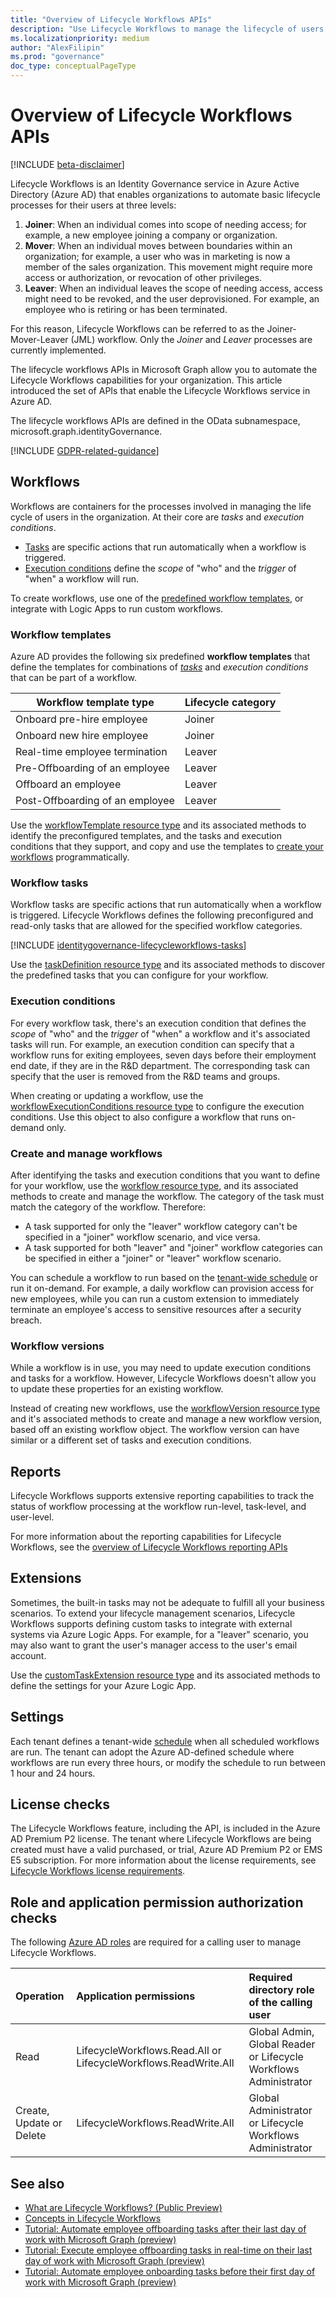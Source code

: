 ```yaml
---
title: "Overview of Lifecycle Workflows APIs"
description: "Use Lifecycle Workflows to manage the lifecycle of users in your organization."
ms.localizationpriority: medium
author: "AlexFilipin"
ms.prod: "governance"
doc_type: conceptualPageType
---
```


# Overview of Lifecycle Workflows APIs

[!INCLUDE [beta-disclaimer](../../includes/beta-disclaimer.md)]

Lifecycle Workflows is an Identity Governance service in Azure Active Directory (Azure AD) that enables organizations to automate basic lifecycle processes for their users at three levels:

1. **Joiner**: When an individual comes into scope of needing access; for example, a new employee joining a company or organization.
2. **Mover**: When an individual moves between boundaries within an organization; for example, a user who was in marketing is now a member of the sales organization. This movement might require more access or authorization, or revocation of other privileges.
3. **Leaver**: When an individual leaves the scope of needing access, access might need to be revoked, and the user deprovisioned. For example, an employee who is retiring or has been terminated.

For this reason, Lifecycle Workflows can be referred to as the Joiner-Mover-Leaver (JML) workflow. Only the *Joiner* and *Leaver* processes are currently implemented.

The lifecycle workflows APIs in Microsoft Graph allow you to automate the Lifecycle Workflows capabilities for your organization. This article introduced the set of APIs that enable the Lifecycle Workflows service in Azure AD.

The lifecycle workflows APIs are defined in the OData subnamespace, microsoft.graph.identityGovernance.

[!INCLUDE [GDPR-related-guidance](../../includes/gdpr-msgraph-export-note.md)]

## Workflows

Workflows are containers for the processes involved in managing the life cycle of users in the organization. At their core are *tasks* and *execution conditions*.

+ [Tasks](#workflow-tasks) are specific actions that run automatically when a workflow is triggered.
+ [Execution conditions](#execution-conditions) define the *scope* of "who" and the *trigger* of "when" a workflow will run.

To create workflows, use one of the [predefined workflow templates](#workflow-templates), or integrate with Logic Apps to run custom workflows.

<!-- Workflow templates, custom workflows, workflow versions, user attributes (employeeLeaveDateTime, other basic user properties), scheduling options (scheduled vs on-demand)-->

### Workflow templates

Azure AD provides the following six predefined **workflow templates** that define the templates for combinations of [*tasks*](#workflow-tasks) and *execution conditions* that can be part of a workflow.

| Workflow template type          | Lifecycle category |
|---------------------------------|--------------------|
| Onboard pre-hire employee       | Joiner             |
| Onboard new hire employee       | Joiner             |
| Real-time employee termination  | Leaver             |
| Pre-Offboarding of an employee  | Leaver             |
| Offboard an employee            | Leaver             |
| Post-Offboarding of an employee | Leaver             |

Use the [workflowTemplate resource type](/graph/api/resources/identitygovernance-workflowtemplate) and its associated methods to identify the preconfigured templates, and the tasks and execution conditions that they support, and copy and use the templates to [create your workflows](#create-and-manage-workflows) programmatically.

### Workflow tasks

Workflow tasks are specific actions that run automatically when a workflow is triggered. Lifecycle Workflows defines the following preconfigured and read-only tasks that are allowed for the specified workflow categories.

[!INCLUDE [identitygovernance-lifecycleworkflows-tasks](../includes/identitygovernance-lifecycleworkflows-tasks.md)]

Use the [taskDefinition resource type](/graph/api/resources/identitygovernance-taskdefinition) and its associated methods to discover the predefined tasks that you can configure for your workflow.

### Execution conditions

For every workflow task, there's an execution condition that defines the *scope* of "who" and the *trigger* of "when" a workflow and it's associated tasks will run. For example, an execution condition can specify that a workflow runs for exiting employees, seven days before their employment end date, if they are in the R&D department. The corresponding task can specify that the user is removed from the R&D teams and groups.

When creating or updating a workflow, use the [workflowExecutionConditions resource type](/graph/api/resources/identitygovernance-workflowexecutionconditions) to configure the execution conditions. Use this object to also configure a workflow that runs on-demand only.

### Create and manage workflows

After identifying the tasks and execution conditions that you want to define for your workflow, use the [workflow resource type](/graph/api/resources/identitygovernance-workflow), and its associated methods to create and manage the workflow. The category of the task must match the category of the workflow. Therefore:

+ A task supported for only the "leaver" workflow category can't be specified in a "joiner" workflow scenario, and vice versa.
+ A task supported for both "leaver" and "joiner" workflow categories can be specified in either a "joiner" or "leaver" workflow scenario.

You can schedule a workflow to run based on the [tenant-wide schedule](#settings) or run it on-demand. For example, a daily workflow can provision access for new employees, while you can run a custom extension to immediately terminate an employee's access to sensitive resources after a security breach.

### Workflow versions

While a workflow is in use, you may need to update execution conditions and tasks for a workflow. However, Lifecycle Workflows doesn't allow you to update these properties for an existing workflow.

Instead of creating new workflows, use the [workflowVersion resource type](/graph/api/resources/identitygovernance-workflowversion) and it's associated methods to create and manage a new workflow version, based off an existing workflow object. The workflow version can have similar or a different set of tasks and execution conditions.

## Reports

Lifecycle Workflows supports extensive reporting capabilities to track the status of workflow processing at the workflow run-level, task-level, and user-level.

For more information about the reporting capabilities for Lifecycle Workflows, see the [overview of Lifecycle Workflows reporting APIs](api-reference/beta/resources/identitygovernance-lifecycleworkflows-reporting-overview.md.)
<!--Scope: user-level vs task-level vs run-level; Audit logs-->

## Extensions

Sometimes, the built-in tasks may not be adequate to fulfill all your business scenarios. To extend your lifecycle management scenarios, Lifecycle Workflows supports defining custom tasks to integrate with external systems via Azure Logic Apps. For example, for a "leaver" scenario, you may also want to grant the user's manager access to the user's email account.

Use the [customTaskExtension resource type](/graph/api/resources/identitygovernance-customtaskextension) and its associated methods to define the settings for your Azure Logic App.

## Settings

Each tenant defines a tenant-wide [schedule](/graph/api/resources/identitygovernance-identitygovernance-lifecyclemanagementsettings) when all scheduled workflows are run. The tenant can adopt the Azure AD-defined schedule where workflows are run every three hours, or modify the schedule to run between 1 hour and 24 hours.

## License checks

The Lifecycle Workflows feature, including the API, is included in the Azure AD Premium P2 license. The tenant where Lifecycle Workflows are being created must have a valid purchased, or trial, Azure AD Premium P2 or EMS E5 subscription. For more information about the license requirements, see [Lifecycle Workflows license requirements](/azure/active-directory/governance/what-are-lifecycle-workflows.md#license-requirements).

## Role and application permission authorization checks

The following [Azure AD roles](/azure/active-directory/roles/permissions-reference) are required for a calling user to manage Lifecycle Workflows.

| Operation | Application permissions | Required directory role of the calling user |
|:------------------|:------------|:--------------------------------------------|
| Read | LifecycleWorkflows.Read.All or LifecycleWorkflows.ReadWrite.All | Global Admin, Global Reader or Lifecycle Workflows Administrator |
| Create, Update or Delete | LifecycleWorkflows.ReadWrite.All | Global Administrator or Lifecycle Workflows Administrator |

## See also

+ [What are Lifecycle Workflows? (Public Preview)](/azure/active-directory/governance/what-are-lifecycle-workflows)
+ [Concepts in Lifecycle Workflows](/azure/active-directory/governance/understanding-lifecycle-workflows)
+ [Tutorial: Automate employee offboarding tasks after their last day of work with Microsoft Graph (preview)](/azure/active-directory/governance/tutorial-scheduled-leaver-graph)
+ [Tutorial: Execute employee offboarding tasks in real-time on their last day of work with Microsoft Graph (preview)](/azure/active-directory/governance/tutorial-offboard-custom-workflow-graph)
+ [Tutorial: Automate employee onboarding tasks before their first day of work with Microsoft Graph (preview)](/azure/active-directory/governance/tutorial-onboard-custom-workflow-graph)
